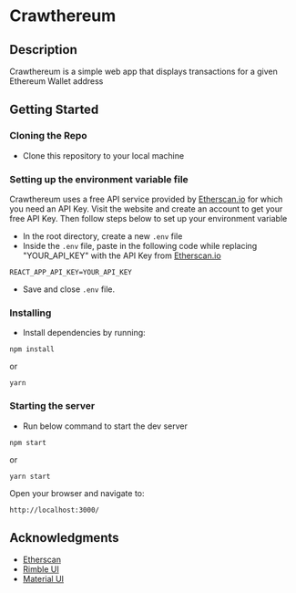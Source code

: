 # Crawthereum

## Description

Crawthereum is a simple web app that displays transactions for a given Ethereum Wallet address

## Getting Started

### Cloning the Repo

- Clone this repository to your local machine

### Setting up the environment variable file

Crawthereum uses a free API service provided by [Etherscan.io](https://etherscan.io/) for which you need an API Key. Visit the website and create an account to get your free API Key. Then follow steps below to set up your environment variable

- In the root directory, create a new `.env` file
- Inside the `.env` file, paste in the following code while replacing "YOUR_API_KEY" with the API Key from [Etherscan.io](https://etherscan.io/)

```
REACT_APP_API_KEY=YOUR_API_KEY
```

- Save and close `.env` file.

### Installing

- Install dependencies by running:

```
npm install
```

or

```
yarn
```

### Starting the server

- Run below command to start the dev server

```
npm start
```

or

```
yarn start
```

Open your browser and navigate to:

```
http://localhost:3000/
```

## Acknowledgments

- [Etherscan](https://etherscan.io)
- [Rimble UI](https://rimble.consensys.design/)
- [Material UI](https://material-ui.com/)
